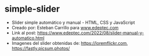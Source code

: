 # simple-slider
- Slider simple automático y manual - HTML, CSS y JavaScript
- Creado por: Esteban Carrillo para www.edeptec.com
- Link al post: https://www.edeptec.com/2022/08/slider-manual-y-automatico.html
- Imagenes del slider obtenidas de: https://loremflickr.com, https://fastly.picsum.photos/
